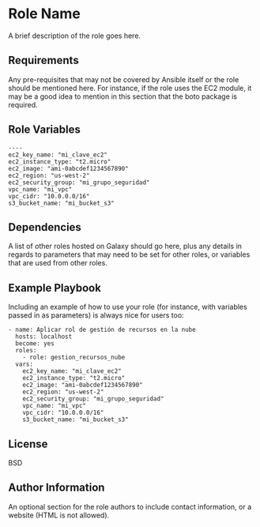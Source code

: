 Role Name
=========

A brief description of the role goes here.

Requirements
------------

Any pre-requisites that may not be covered by Ansible itself or the role should be mentioned here. For instance, if the role uses the EC2 module, it may be a good idea to mention in this section that the boto package is required.

Role Variables
--------------
    ----
    ec2_key_name: "mi_clave_ec2"
    ec2_instance_type: "t2.micro"
    ec2_image: "ami-0abcdef1234567890"
    ec2_region: "us-west-2"
    ec2_security_group: "mi_grupo_seguridad"
    vpc_name: "mi_vpc"
    vpc_cidr: "10.0.0.0/16"
    s3_bucket_name: "mi_bucket_s3"

Dependencies
------------

A list of other roles hosted on Galaxy should go here, plus any details in regards to parameters that may need to be set for other roles, or variables that are used from other roles.

Example Playbook
----------------

Including an example of how to use your role (for instance, with variables passed in as parameters) is always nice for users too:


    - name: Aplicar rol de gestión de recursos en la nube
      hosts: localhost
      become: yes
      roles:
        - role: gestion_recursos_nube
      vars:
        ec2_key_name: "mi_clave_ec2"
        ec2_instance_type: "t2.micro"
        ec2_image: "ami-0abcdef1234567890"
        ec2_region: "us-west-2"
        ec2_security_group: "mi_grupo_seguridad"
        vpc_name: "mi_vpc"
        vpc_cidr: "10.0.0.0/16"
        s3_bucket_name: "mi_bucket_s3"

License
-------

BSD

Author Information
------------------

An optional section for the role authors to include contact information, or a website (HTML is not allowed).
